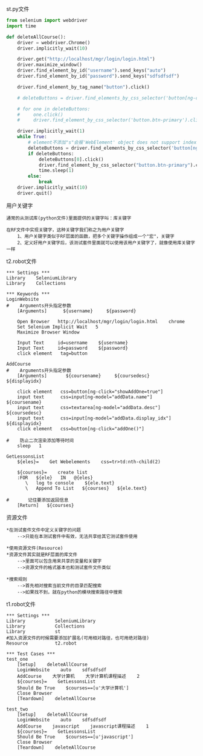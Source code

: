 st.py文件
```python
from selenium import webdriver
import time

def deleteAllCourse():
    driver = webdriver.Chrome()
    driver.implicitly_wait(10)

    driver.get("http://localhost/mgr/login/login.html")
    driver.maximize_window()
    driver.find_element_by_id("username").send_keys("auto")
    driver.find_element_by_id("password").send_keys("sdfsdfsdf")

    driver.find_element_by_tag_name("button").click()

    # deleteButtons = driver.find_elements_by_css_selector('button[ng-click="delOne(one)"]')

    # for one in deleteButtons:
    #     one.click()
    #     driver.find_element_by_css_selector('button.btn-primary').click()

    driver.implicitly_wait(1)
    while True:
        # element不添加"s"会报'WebElement' object does not support indexing 问题
        deleteButtons = driver.find_elements_by_css_selector('button[ng-click="delOne(one)"]')
        if deleteButtons:
            deleteButtons[0].click()
            driver.find_element_by_css_selector("button.btn-primary").click()
            time.sleep(1)
        else:
            break
    driver.implicitly_wait(10)
    driver.quit()
```

用户关键字

    通常的从测试库(python文件)里面提供的关键字叫：库关键字
    
    在RF文件中实现关键字，这种关键字我们称之为用户关键字
        1、用户关键字类似于RF层面的函数，把多个关键字操作组成一个"宏"，关键字
        2、定义好用户关键字后，该测试套件里面就可以使用该用户关键字了，就像使用库关键字一样
t2.robot文件
```robotframework
*** Settings ***
Library    SeleniumLibrary
Library    Collections

*** Keywords ***
LoginWebsite
#    Arguments开头指定参数
    [Arguments]      ${username}     ${password}

    Open Browser   http://localhost/mgr/login/login.html    chrome
    Set Selenium Implicit Wait   5
    Maximize Browser Window

    Input Text     id=username    ${username}
    Input Text     id=password    ${password}
    click element   tag=button

AddCourse
#    Arguments开头指定参数
    [Arguments]       ${coursename}     ${coursedesc}     ${displayidx}

    click element   css=button[ng-click="showAddOne=true"]
    input text      css=input[ng-model="addData.name"]          ${coursename}
    input text      css=textarea[ng-model="addData.desc"]       ${coursedesc}
    input text      css=input[ng-model="addData.display_idx"]   ${displayidx}
    click element   css=button[ng-click="addOne()"]

#    防止二次渲染添加等待时间
    sleep   1

GetLessonsList
    ${eles}=    Get Webelements    css=tr>td:nth-child(2)

    ${courses}=    create list
    :FOR   ${ele}   IN   @{eles}
       \   log to console    ${ele.text}
       \   Append To List   ${courses}   ${ele.text}

#       记住要添加返回信息
    [Return]   ${courses}
```
资源文件

    *在测试套件文件中定义关键字的问题
        -->只能在本测试套件中有效，无法共享给其它测试套件使用
        
    *使用资源文件(Resource)
    *资源文件其实就是RF层面的库文件
        -->里面可以包含用来共享的变量和关键字
        -->资源文件的格式基本也和测试套件文件类似
        
    *搜索规则
        -->首先相对搜索当前文件的目录匹配搜索
        -->如果找不到，就在python的模块搜索路径中搜索
t1.robot文件
```robotframework
*** Settings ***
Library           SeleniumLibrary
Library           Collections
Library           st
#加入资源文件的时候需要添加扩展名(可用相对路径，也可用绝对路径)
Resource          t2.robot

*** Test Cases ***
test_one
    [Setup]    deleteAllCourse
    LoginWebsite    auto    sdfsdfsdf
    AddCourse    大学计算机    大学计算机课程描述    2
    ${courses}=    GetLessonsList
    Should Be True    $courses==[u'大学计算机']
    Close Browser
    [Teardown]    deleteAllCourse

test_two
    [Setup]    deleteAllCourse
    LoginWebsite    auto    sdfsdfsdf
    AddCourse    javascript    javascript课程描述    1
    ${courses}=    GetLessonsList
    Should Be True    $courses==[u'javascript']
    Close Browser
    [Teardown]    deleteAllCourse
```